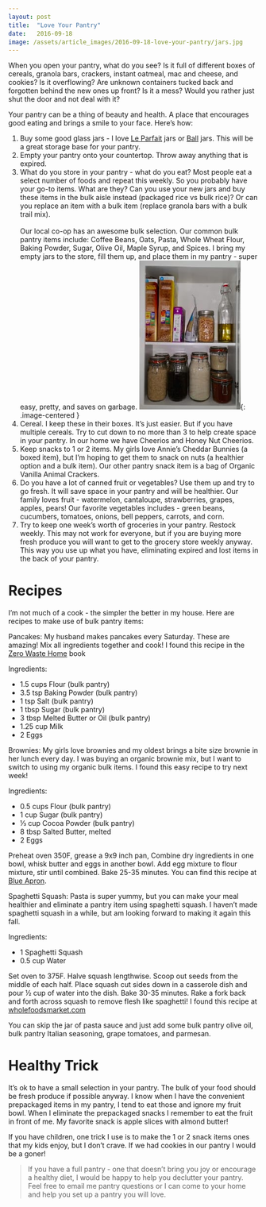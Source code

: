 ```yaml
---
layout: post
title:  "Love Your Pantry"
date:   2016-09-18
image: /assets/article_images/2016-09-18-love-your-pantry/jars.jpg
---
```


When you open your pantry, what do you see? Is it full of different boxes of cereals, granola bars, crackers, instant oatmeal, mac and cheese, and cookies? Is it overflowing? Are unknown containers  tucked back and forgotten behind the new ones up front? Is it a mess? Would you rather just shut the door and not deal with it?

Your pantry can be a thing of beauty and health. A place that encourages good eating and brings a smile to your face. Here’s how:

1. Buy some good glass jars - I love [Le Parfait](http://www.leparfait.com/) jars or [Ball](https://www.freshpreserving.com/jars/) jars. This will be a great storage base for your pantry.
2. Empty your pantry onto your countertop. Throw away anything that is expired.
3. What do you store in your pantry - what do you eat? Most people eat a select number of foods and repeat this weekly. So you probably have your go-to items. What are they? Can you use your new jars and buy these items in the bulk aisle instead (packaged rice vs bulk rice)? Or can you replace an item with a bulk item (replace granola bars with a bulk trail mix).
<br><br>Our local co-op has an awesome bulk selection. Our common bulk pantry items include: Coffee Beans, Oats, Pasta, Whole Wheat Flour, Baking Powder, Sugar, Olive Oil, Maple Syrup, and Spices. I bring my empty jars to the store, fill them up, and place them in my pantry - super easy, pretty, and saves on garbage.
![Kitchen cabinet with food in jars and a couple small boxes of snacks](/assets/article_images/2016-09-18-love-your-pantry/pantry.jpg){: .image-centered }
4. Cereal. I  keep these in their boxes. It’s just easier. But if you have multiple cereals. Try to cut down to no more than 3 to help create space in your pantry. In our home we have Cheerios and Honey Nut Cheerios.
5. Keep snacks to 1 or 2  items. My girls love Annie’s Cheddar Bunnies (a boxed item), but I’m hoping to get them to snack on nuts (a healthier option and a bulk item). Our other pantry snack item is a bag of Organic Vanilla Animal Crackers.
6. Do you have a lot of canned fruit or vegetables? Use them up and try to go fresh. It will save space in your pantry and will be healthier. Our family loves fruit - watermelon, cantaloupe, strawberries, grapes, apples, pears! Our favorite vegetables includes - green beans, cucumbers, tomatoes, onions, bell peppers, carrots, and corn.
7. Try to keep one week’s worth of groceries in your pantry. Restock weekly. This may not work for everyone, but if you are buying more fresh produce you will want to get to the grocery store weekly anyway. This way you use up what you have, eliminating expired and lost items in the back of your pantry.

# Recipes #

I’m not much of a cook - the simpler the better in my house. Here are recipes to make use of bulk pantry items:

Pancakes: My husband makes pancakes every Saturday. These are amazing! Mix all ingredients together and cook! I found this recipe in the [Zero Waste Home](https://www.amazon.com/Zero-Waste-Home-Ultimate-Simplifying/dp/1451697686) book

Ingredients:

* 1.5 cups	Flour (bulk pantry)
* 3.5 tsp	Baking Powder (bulk pantry)
* 1 tsp 		Salt (bulk pantry)
* 1 tbsp	Sugar (bulk pantry)
* 3 tbsp	Melted Butter or Oil (bulk pantry)
* 1.25 cup	Milk
* 2		Eggs

Brownies: My girls love brownies and my oldest brings a bite size brownie in her lunch every day. I was buying an organic brownie mix, but I want to switch to using my organic bulk items. I found this easy recipe to try next week!

Ingredients:

* 0.5 cups	Flour (bulk pantry)
* 1 cup		Sugar (bulk pantry)
* ⅓ cup	Cocoa Powder (bulk pantry)
* 8 tbsp	Salted Butter, melted
* 2		Eggs

Preheat oven 350F, grease a 9x9 inch pan, Combine dry ingredients in one bowl, whisk butter and eggs in another bowl. Add egg mixture to flour mixture, stir until combined. Bake 25-35 minutes. You can find this recipe at [Blue Apron](http://blog.blueapron.com/five-ingredient-super-easy-brownies/).

Spaghetti Squash: Pasta is super yummy, but you can make your meal healthier and eliminate a pantry item using spaghetti squash. I haven’t made spaghetti squash in a while, but am looking forward to making it again this fall.

Ingredients:

* 1		Spaghetti Squash
* 0.5 cup	Water

Set oven to 375F. Halve squash lengthwise. Scoop out seeds from the middle of each half. Place squash cut sides down in a casserole dish and pour ½ cup of water into the dish. Bake 30-35 minutes. Rake a fork back and forth across squash to remove flesh like spaghetti! I found this recipe at [wholefoodsmarket.com](http://www.wholefoodsmarket.com/recipe/how-cook-spaghetti-squash)

You can skip the jar of pasta sauce and just add some bulk pantry olive oil, bulk pantry Italian seasoning,  grape tomatoes, and parmesan.

# Healthy Trick #

It’s ok to have a small selection in your pantry. The bulk of your food should be fresh produce if possible anyway. I know when I have the convenient prepackaged items in my pantry, I tend to eat those and ignore my fruit bowl. When I eliminate the prepackaged snacks I remember to eat the fruit in front of me. My favorite snack is apple slices with almond butter!

If you have children, one trick I use is to make the 1 or 2 snack items ones that my kids enjoy, but I don’t crave. If we had cookies in our pantry I would be a goner!

> If you have a full pantry - one that doesn’t bring you joy or encourage a healthy diet, I would be happy to help you declutter your pantry. Feel free to email me pantry questions or I can come to your home and help you set up a pantry you will love.
